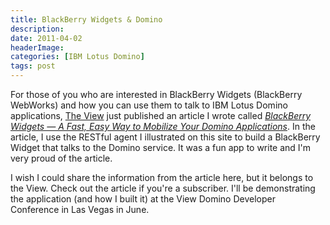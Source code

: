 ```yaml
---
title: BlackBerry Widgets & Domino
description: 
date: 2011-04-02
headerImage: 
categories: [IBM Lotus Domino]
tags: post
---
```


For those of you who are interested in BlackBerry Widgets (BlackBerry WebWorks) and how you can use them to talk to IBM Lotus Domino applications, [The View](http://www.eview.com) just published an article I wrote called [_BlackBerry Widgets — A Fast, Easy Way to Mobilize Your Domino Applications_](http://bit.ly/fEIGP3%20). In the article, I use the RESTful agent I illustrated on this site to build a BlackBerry Widget that talks to the Domino service. It was a fun app to write and I'm very proud of the article.

I wish I could share the information from the article here, but it belongs to the View. Check out the article if you're a subscriber. I'll be demonstrating the application (and how I built it) at the View Domino Developer Conference in Las Vegas in June.